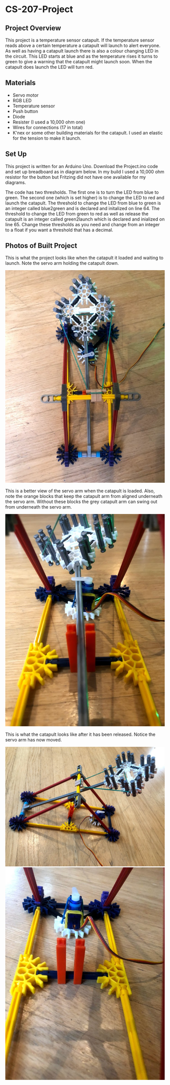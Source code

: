 # CS-207-Project

## Project Overview
This project is a temperature sensor catapult. If the temperature sensor reads above a certain temperature a catapult will launch to alert everyone. 
As well as having a catapult launch there is also a colour changing LED in the circuit. This LED starts at blue and as the temperature rises it turns to green to give a warning that the catapult might launch soon. When the catapult does launch the LED will turn red. 

## Materials 
- Servo motor 
- RGB LED 
- Temperature sensor
- Push button 
- Diode
- Resister (I used a 10,000 ohm one)
- Wires for connections (17 in total)
- K'nex or some other building materials for the catapult. I used an elastic for the tension to make it launch. 

## Set Up 

This project is written for an Arduino Uno. Download the Project.ino code and set up breadboard as in diagram below.
In my build I used a 10,000 ohm resistor for the button but Fritzing did not have one available for my diagrams. 

The code has two thresholds. The first one is to turn the LED from blue to green. The second one (which is set higher) is to change the LED to red and launch the catapult. 
  The threshold to change the LED from blue to green is an integer called blue2green and is declared and initalized on line 64. 
  The threshold to change the LED from green to red as well as release the catapult is an integer called green2launch which is declared and inialized on line 65. 
Change these thresholds as you need and change from an integer to a float if you want a threshold that has a decimal. 




## Photos of Built Project 

This is what the project looks like when the catapult it loaded and waiting to launch. Note the servo arm holding the catapult down. 


![Loaded Catpult](Loaded.jpg)

This is a better view of the servo arm when the catapult is loaded. Also, note the orange blocks that keep the catapult arm from aligned underneath the servo arm. Without these blocks the grey catapult arm can swing out from underneath the servo arm. 


![Loaded catoult with focus on orange blocks holding catapult arm in place](ServoLoadedPosition.jpg)

This is what the catapult looks like after it has been released. Notice the servo arm has now moved. 

![Catapult in Released Position](ReleasedPosition.jpg)
![Catapult in Released Position](ServoReleasedPosition.jpg)
